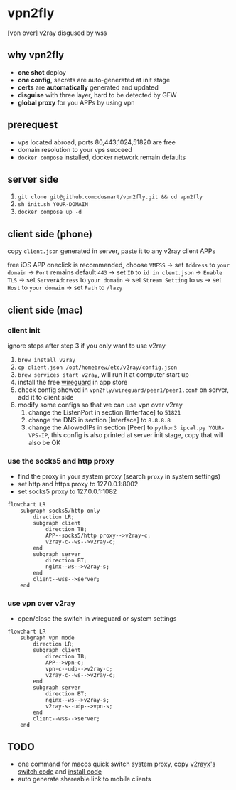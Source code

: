# vpn2fly

\[vpn over\] v2ray disgused by wss

## why vpn2fly

* **one shot** deploy
* **one config**, secrets are auto-generated at init stage
* **certs** are **automatically** generated and updated
* **disguise** with three layer, hard to be detected by GFW
* **global proxy** for you APPs by using vpn

## prerequest

* vps located abroad, ports 80,443,1024,51820 are free
* domain resolution to your vps succeed
* `docker compose` installed, docker network remain defaults

## server side

1. `git clone git@github.com:dusmart/vpn2fly.git && cd vpn2fly`
2. `sh init.sh YOUR-DOMAIN`
3. `docker compose up -d`

## client side (phone)

copy `client.json` generated in server, paste it to any v2ray client APPs

free iOS APP oneclick is recommended, choose `VMESS` -> set `Address` to `your domain` -> `Port` remains default `443` -> set `ID` to `id in clent.json` -> `Enable TLS` -> set `ServerAddress` to `your domain` -> set `Stream Setting` to `ws` -> set `Host` to `your domain` -> set `Path` to `/lazy`

## client side (mac)

### client init

ignore steps after step 3 if you only want to use v2ray

1. `brew install v2ray`
2. `cp client.json /opt/homebrew/etc/v2ray/config.json`
3. `brew services start v2ray`, will run it at computer start up
4. install the free [wireguard](https://apps.apple.com/us/app/wireguard/id1451685025?mt=12) in app store
5. check config showed in `vpn2fly/wireguard/peer1/peer1.conf` on server, add it to client side
6. modify some configs so that we can use vpn over v2ray
    1. change the ListenPort in section \[Interface\] to `51821`
    2. change the DNS in section \[Interface\] to `8.8.8.8`
    3. change the AllowedIPs in section \[Peer\] to `python3 ipcal.py YOUR-VPS-IP`, this config is also printed at server init stage, copy that will also be OK

### use the socks5 and http proxy

* find the proxy in your system proxy (search `proxy` in system settings)
* set http and https proxy to 127.0.0.1:8002
* set socks5 proxy to 127.0.0.1:1082

```mermaid
flowchart LR
    subgraph socks5/http only
        direction LR;
        subgraph client
            direction TB;
            APP--socks5/http proxy-->v2ray-c;
            v2ray-c--ws-->v2ray-c;
        end
        subgraph server
            direction BT;
            nginx--ws-->v2ray-s;
        end
        client--wss-->server;
    end    
```

### use vpn over v2ray

* open/close the switch in wireguard or system settings

```mermaid
flowchart LR
    subgraph vpn mode
        direction LR;
        subgraph client
            direction TB;
            APP-->vpn-c;
            vpn-c--udp-->v2ray-c;
            v2ray-c--ws-->v2ray-c;
        end
        subgraph server
            direction BT;
            nginx--ws-->v2ray-s;
            v2ray-s--udp-->vpn-s;
        end
        client--wss-->server;
    end    
```

## TODO

* one command for macos quick switch system proxy, copy [v2rayx's switch code](https://github.com/Cenmrev/V2RayX/blob/master/v2rayx_sysconf/main.m) and [install code](https://github.com/Cenmrev/V2RayX/blob/master/V2RayX/install_helper.sh)
* auto generate shareable link to mobile clients

